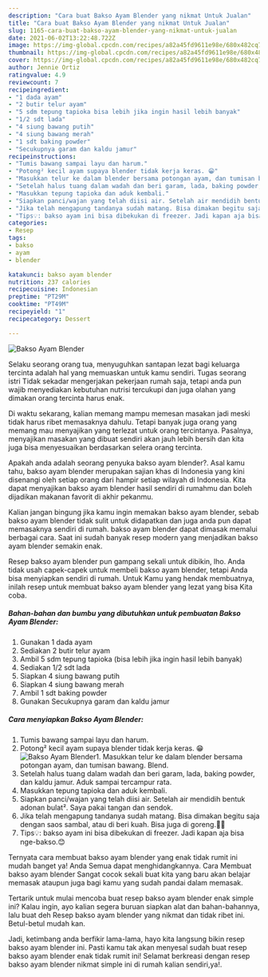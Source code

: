 ```yaml
---
description: "Cara buat Bakso Ayam Blender yang nikmat Untuk Jualan"
title: "Cara buat Bakso Ayam Blender yang nikmat Untuk Jualan"
slug: 1165-cara-buat-bakso-ayam-blender-yang-nikmat-untuk-jualan
date: 2021-06-02T13:22:48.722Z
image: https://img-global.cpcdn.com/recipes/a82a45fd9611e98e/680x482cq70/bakso-ayam-blender-foto-resep-utama.jpg
thumbnail: https://img-global.cpcdn.com/recipes/a82a45fd9611e98e/680x482cq70/bakso-ayam-blender-foto-resep-utama.jpg
cover: https://img-global.cpcdn.com/recipes/a82a45fd9611e98e/680x482cq70/bakso-ayam-blender-foto-resep-utama.jpg
author: Jennie Ortiz
ratingvalue: 4.9
reviewcount: 7
recipeingredient:
- "1 dada ayam"
- "2 butir telur ayam"
- "5 sdm tepung tapioka bisa lebih jika ingin hasil lebih banyak"
- "1/2 sdt lada"
- "4 siung bawang putih"
- "4 siung bawang merah"
- "1 sdt baking powder"
- "Secukupnya garam dan kaldu jamur"
recipeinstructions:
- "Tumis bawang sampai layu dan harum."
- "Potong² kecil ayam supaya blender tidak kerja keras. 😁"
- "Masukkan telur ke dalam blender bersama potongan ayam, dan tumisan bawang. Blend."
- "Setelah halus tuang dalam wadah dan beri garam, lada, baking powder, dan kaldu jamur. Aduk sampai tercampur rata."
- "Masukkan tepung tapioka dan aduk kembali."
- "Siapkan panci/wajan yang telah diisi air. Setelah air mendidih bentuk adonan bulat². Saya pakai tangan dan sendok."
- "Jika telah mengapung tandanya sudah matang. Bisa dimakan begitu saja dengan saos sambal, atau di beri kuah. Bisa juga di goreng.👍🏼"
- "Tips💡: bakso ayam ini bisa dibekukan di freezer. Jadi kapan aja bisa nge-bakso.😊"
categories:
- Resep
tags:
- bakso
- ayam
- blender

katakunci: bakso ayam blender 
nutrition: 237 calories
recipecuisine: Indonesian
preptime: "PT29M"
cooktime: "PT49M"
recipeyield: "1"
recipecategory: Dessert

---
```



![Bakso Ayam Blender](https://img-global.cpcdn.com/recipes/a82a45fd9611e98e/680x482cq70/bakso-ayam-blender-foto-resep-utama.jpg)

Selaku seorang orang tua, menyuguhkan santapan lezat bagi keluarga tercinta adalah hal yang memuaskan untuk kamu sendiri. Tugas seorang istri Tidak sekadar mengerjakan pekerjaan rumah saja, tetapi anda pun wajib menyediakan kebutuhan nutrisi tercukupi dan juga olahan yang dimakan orang tercinta harus enak.

Di waktu  sekarang, kalian memang mampu memesan masakan jadi meski tidak harus ribet memasaknya dahulu. Tetapi banyak juga orang yang memang mau menyajikan yang terlezat untuk orang tercintanya. Pasalnya, menyajikan masakan yang dibuat sendiri akan jauh lebih bersih dan kita juga bisa menyesuaikan berdasarkan selera orang tercinta. 



Apakah anda adalah seorang penyuka bakso ayam blender?. Asal kamu tahu, bakso ayam blender merupakan sajian khas di Indonesia yang kini disenangi oleh setiap orang dari hampir setiap wilayah di Indonesia. Kita dapat menyajikan bakso ayam blender hasil sendiri di rumahmu dan boleh dijadikan makanan favorit di akhir pekanmu.

Kalian jangan bingung jika kamu ingin memakan bakso ayam blender, sebab bakso ayam blender tidak sulit untuk didapatkan dan juga anda pun dapat memasaknya sendiri di rumah. bakso ayam blender dapat dimasak memalui berbagai cara. Saat ini sudah banyak resep modern yang menjadikan bakso ayam blender semakin enak.

Resep bakso ayam blender pun gampang sekali untuk dibikin, lho. Anda tidak usah capek-capek untuk membeli bakso ayam blender, tetapi Anda bisa menyiapkan sendiri di rumah. Untuk Kamu yang hendak membuatnya, inilah resep untuk membuat bakso ayam blender yang lezat yang bisa Kita coba.

<!--inarticleads1-->

##### Bahan-bahan dan bumbu yang dibutuhkan untuk pembuatan Bakso Ayam Blender:

1. Gunakan 1 dada ayam
1. Sediakan 2 butir telur ayam
1. Ambil 5 sdm tepung tapioka (bisa lebih jika ingin hasil lebih banyak)
1. Sediakan 1/2 sdt lada
1. Siapkan 4 siung bawang putih
1. Siapkan 4 siung bawang merah
1. Ambil 1 sdt baking powder
1. Gunakan Secukupnya garam dan kaldu jamur




<!--inarticleads2-->

##### Cara menyiapkan Bakso Ayam Blender:

1. Tumis bawang sampai layu dan harum.
1. Potong² kecil ayam supaya blender tidak kerja keras. 😁
<img src="https://img-global.cpcdn.com/steps/800addebc6237100/160x128cq70/bakso-ayam-blender-langkah-memasak-2-foto.jpg" alt="Bakso Ayam Blender">1. Masukkan telur ke dalam blender bersama potongan ayam, dan tumisan bawang. Blend.
1. Setelah halus tuang dalam wadah dan beri garam, lada, baking powder, dan kaldu jamur. Aduk sampai tercampur rata.
1. Masukkan tepung tapioka dan aduk kembali.
1. Siapkan panci/wajan yang telah diisi air. Setelah air mendidih bentuk adonan bulat². Saya pakai tangan dan sendok.
1. Jika telah mengapung tandanya sudah matang. Bisa dimakan begitu saja dengan saos sambal, atau di beri kuah. Bisa juga di goreng.👍🏼
1. Tips💡: bakso ayam ini bisa dibekukan di freezer. Jadi kapan aja bisa nge-bakso.😊




Ternyata cara membuat bakso ayam blender yang enak tidak rumit ini mudah banget ya! Anda Semua dapat menghidangkannya. Cara Membuat bakso ayam blender Sangat cocok sekali buat kita yang baru akan belajar memasak ataupun juga bagi kamu yang sudah pandai dalam memasak.

Tertarik untuk mulai mencoba buat resep bakso ayam blender enak simple ini? Kalau ingin, ayo kalian segera buruan siapkan alat dan bahan-bahannya, lalu buat deh Resep bakso ayam blender yang nikmat dan tidak ribet ini. Betul-betul mudah kan. 

Jadi, ketimbang anda berfikir lama-lama, hayo kita langsung bikin resep bakso ayam blender ini. Pasti kamu tak akan menyesal sudah buat resep bakso ayam blender enak tidak rumit ini! Selamat berkreasi dengan resep bakso ayam blender nikmat simple ini di rumah kalian sendiri,ya!.

